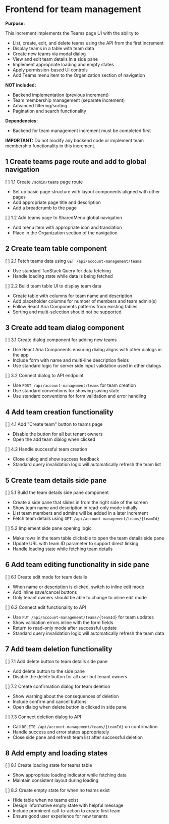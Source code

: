 ---
---

# Frontend for team management

**Purpose:**

This increment implements the Teams page UI with the ability to
- List, create, edit, and delete teams using the API from the first increment
- Display teams in a table with team data
- Create new teams via modal dialog
- View and edit team details in a side pane
- Implement appropriate loading and empty states
- Apply permission-based UI controls
- Add Teams menu item to the Organization section of navigation

**NOT included:**
- Backend implementation (previous increment)
- Team membership management (separate increment)
- Advanced filtering/sorting
- Pagination and search functionality

**Dependencies:**
- Backend for team management increment must be completed first

**IMPORTANT:**
Do not modify any backend code or implement team membership functionality in this increment.  

## 1 Create teams page route and add to global navigation

[ ] 1.1 Create `/admin/teams` page route
  - Set up basic page structure with layout components aligned with other pages
  - Add appropriate page title and description
  - Add a breadcrumb to the page

[ ] 1.2 Add teams page to SharedMenu global navigation
  - Add menu item with appropriate icon and translation
  - Place in the Organization section of the navigation

## 2 Create team table component

[ ] 2.1 Fetch teams data using `GET /api/account-management/teams`
  - Use standard TanStack Query for data fetching
  - Handle loading state while data is being fetched

[ ] 2.2 Build team table UI to display team data
  - Create table with columns for team name and description
  - Add placeholder columns for number of members and team admin(s)
  - Follow React Aria Components patterns from existing tables
  - Sorting and multi-selection should not be supported

## 3 Create add team dialog component

[ ] 3.1 Create dialog component for adding new teams
  - Use React Aria Components ensuring dialog aligns with other dialogs in the app
  - Include form with name and multi-line description fields
  - Use standard logic for server side input validation used in other dialogs

[ ] 3.2 Connect dialog to API endpoint
  - Use `POST /api/account-management/teams` for team creation
  - Use standard conventions for showing saving state
  - Use standard conventions for form validation and error handling

## 4 Add team creation functionality

[ ] 4.1 Add "Create team" button to teams page
  - Disable the button for all but tenant owners
  - Open the add team dialog when clicked

[ ] 4.2 Handle successful team creation
  - Close dialog and show success feedback
  - Standard query invalidation logic will automatically refresh the team list

## 5 Create team details side pane

[ ] 5.1 Build the team details side pane component
  - Create a side pane that slides in from the right side of the screen
  - Show team name and description in read-only mode initially
  - List team members and admins will be added in a later increment
  - Fetch team details using `GET /api/account-management/teams/{teamId}`

[ ] 5.2 Implement side pane opening logic
  - Make rows in the team table clickable to open the team details side pane
  - Update URL with team ID parameter to support direct linking
  - Handle loading state while fetching team details

## 6 Add team editing functionality in side pane

[ ] 6.1 Create edit mode for team details
  - When name or description is clicked, switch to inline edit mode
  - Add inline save/cancel buttons
  - Only tenant owners should be able to change to inline edit mode

[ ] 6.2 Connect edit functionality to API
  - Use `PUT /api/account-management/teams/{teamId}` for team updates
  - Show validation errors inline with the form fields
  - Return to read-only mode after successful update
  - Standard query invalidation logic will automatically refresh the team data

## 7 Add team deletion functionality

[ ] 7.1 Add delete button to team details side pane
  - Add delete button to the side pane
  - Disable the delete button for all user but tenant owners

[ ] 7.2 Create confirmation dialog for team deletion
  - Show warning about the consequences of deletion
  - Include confirm and cancel buttons
  - Open dialog when delete button is clicked in side pane

[ ] 7.3 Connect deletion dialog to API
  - Call `DELETE /api/account-management/teams/{teamId}` on confirmation
  - Handle success and error states appropriately
  - Close side pane and refresh team list after successful deletion

## 8 Add empty and loading states

[ ] 8.1 Create loading state for teams table
  - Show appropriate loading indicator while fetching data
  - Maintain consistent layout during loading

[ ] 8.2 Create empty state for when no teams exist
  - Hide table when no teams exist
  - Design informative empty state with helpful message
  - Include prominent call-to-action to create first team
  - Ensure good user experience for new tenants
